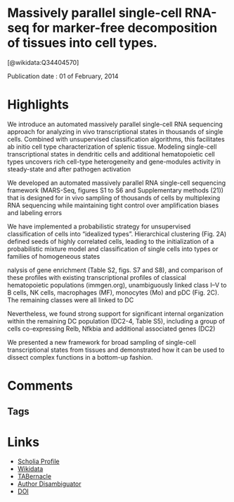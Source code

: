 
Massively parallel single-cell RNA-seq for marker-free decomposition of tissues into cell types.
================================================================================================
  
  [@wikidata:Q34404570]  
  
Publication date : 01 of February, 2014  

# Highlights
We introduce an automated massively parallel single-cell RNA sequencing approach for analyzing in vivo transcriptional states in thousands of single cells. Combined with unsupervised classification algorithms, this facilitates ab initio cell type characterization of splenic tissue.
Modeling single-cell transcriptional states in dendritic cells and additional hematopoietic cell types uncovers rich cell-type heterogeneity and gene-modules activity in steady-state and after pathogen activation

We developed an automated massively parallel RNA single-cell sequencing framework (MARS-Seq, figures S1 to S6 and Supplementary methods (21)) that is designed for in vivo sampling of thousands of cells by multiplexing RNA sequencing while maintaining tight control over amplification biases and labeling errors

We have implemented a probabilistic strategy for unsupervised classification of cells into “idealized types”. Hierarchical clustering (Fig. 2A) defined seeds of highly correlated cells, leading to the initialization of a probabilistic mixture model and classification of single cells into types or families of homogeneous states

nalysis of gene enrichment (Table S2, figs. S7 and S8), and comparison of these profiles with existing transcriptional profiles of classical hematopoietic populations (immgen.org), unambiguously linked class I–V to B cells, NK cells, macrophages (MF), monocytes (Mo) and pDC (Fig. 2C). The remaining classes were all linked to DC

 Nevertheless, we found strong support for significant internal organization within the remaining DC population (DC2-4, Table S5), including a group of cells co-expressing Relb, Nfkbia and additional associated genes (DC2)

 We presented a new framework for broad sampling of single-cell transcriptional states from tissues and demonstrated how it can be used to dissect complex functions in a bottom-up fashion.

 
# Comments

## Tags

# Links
  
 * [Scholia Profile](https://scholia.toolforge.org/work/Q34404570)  
 * [Wikidata](https://www.wikidata.org/wiki/Q34404570)  
 * [TABernacle](https://tabernacle.toolforge.org/?#/tab/manual/Q34404570/P921%3BP4510)  
 * [Author Disambiguator](https://author-disambiguator.toolforge.org/work_item_oauth.php?id=Q34404570&batch_id=&match=1&author_list_id=&doit=Get+author+links+for+work)  
 * [DOI](https://doi.org/10.1126/SCIENCE.1247651)  
